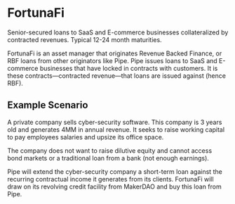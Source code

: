 # FortunaFi
Senior-secured loans to SaaS and E-commerce businesses collateralized by contracted revenues. Typical 12-24 month maturities. 

FortunaFi is an asset manager that originates Revenue Backed Finance, or RBF loans from other originators like Pipe. Pipe issues loans to SaaS and E-commerce businesses that have locked in contracts with customers. It is these contracts—contracted revenue—that loans are issued against (hence RBF).

## Example Scenario
A private company sells cyber-security software. This company is 3 years old and generates 4MM in annual revenue. It seeks to raise working capital to pay employees salaries and upsize its office space. 

The company does not want to raise dilutive equity and cannot access bond markets or a traditional loan from a bank (not enough earnings). 

Pipe will extend the cyber-security company a short-term loan against the recurring contractual income it generates from its clients. FortunaFi will draw on its revolving credit facility from MakerDAO and buy this loan from Pipe. 

